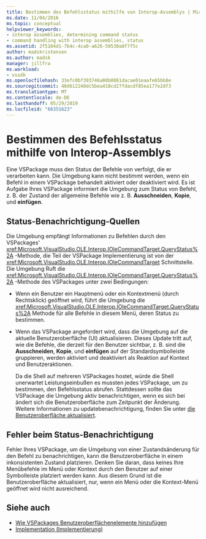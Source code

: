 ```yaml
---
title: Bestimmen des Befehlsstatus mithilfe von Interop-Assemblys | Microsoft-Dokumentation
ms.date: 11/04/2016
ms.topic: conceptual
helpviewer_keywords:
- interop assemblies, determining command status
- command handling with interop assemblies, status
ms.assetid: 2f5104d1-7b4c-4ca0-a626-50530a8f7f5c
author: madskristensen
ms.author: madsk
manager: jillfra
ms.workload:
- vssdk
ms.openlocfilehash: 33efc0bf393746a80b0881dacae01eaafe65bb8e
ms.sourcegitcommit: 40d612240dc5bea418cd27fdacdf85ea177e2df3
ms.translationtype: MT
ms.contentlocale: de-DE
ms.lasthandoff: 05/29/2019
ms.locfileid: "66351623"
---
```

# <a name="determine-command-status-by-using-interop-assemblies"></a>Bestimmen des Befehlsstatus mithilfe von Interop-Assemblys
Eine VSPackage muss den Status der Befehle von verfolgt, die er verarbeiten kann. Die Umgebung kann nicht bestimmt werden, wenn ein Befehl in einem VSPackage behandelt aktiviert oder deaktiviert wird. Es ist Aufgabe Ihres VSPackage informiert die Umgebung zum Status von Befehl, z. B. der Zustand der allgemeine Befehle wie z. B. **Ausschneiden**, **Kopie**, und **einfügen**.

## <a name="status-notification-sources"></a>Status-Benachrichtigung-Quellen
 Die Umgebung empfängt Informationen zu Befehlen durch den VSPackages' <xref:Microsoft.VisualStudio.OLE.Interop.IOleCommandTarget.QueryStatus%2A> -Methode, die Teil der VSPackage Implementierung ist von der <xref:Microsoft.VisualStudio.OLE.Interop.IOleCommandTarget> Schnittstelle. Die Umgebung Ruft die <xref:Microsoft.VisualStudio.OLE.Interop.IOleCommandTarget.QueryStatus%2A> -Methode des VSPackages unter zwei Bedingungen:

- Wenn ein Benutzer ein Hauptmenü oder ein Kontextmenü (durch Rechtsklick) geöffnet wird, führt die Umgebung die <xref:Microsoft.VisualStudio.OLE.Interop.IOleCommandTarget.QueryStatus%2A> Methode für alle Befehle in diesem Menü, deren Status zu bestimmen.

- Wenn das VSPackage angefordert wird, dass die Umgebung auf die aktuelle Benutzeroberfläche (UI) aktualisieren. Dieses Update tritt auf, wie die Befehle, die derzeit für den Benutzer sichtbar, z. B. sind die **Ausschneiden**, **Kopie**, und **einfügen** auf der Standardsymbolleiste gruppieren, werden aktiviert und deaktiviert als Reaktion auf Kontext und Benutzeraktionen.

  Da die Shell auf mehreren VSPackages hostet, würde die Shell unerwartet Leistungseinbußen es mussten jedes VSPackage, um zu bestimmen, den Befehlsstatus abrufen. Stattdessen sollte das VSPackage die Umgebung aktiv benachrichtigen, wenn es sich bei ändert sich die Benutzeroberfläche zum Zeitpunkt der Änderung. Weitere Informationen zu updatebenachrichtigung, finden Sie unter [die Benutzeroberfläche aktualisiert](../../extensibility/updating-the-user-interface.md).

## <a name="status-notification-failure"></a>Fehler beim Status-Benachrichtigung
 Fehler Ihres VSPackage, um die Umgebung von einer Zustandsänderung für den Befehl zu benachrichtigen, kann die Benutzeroberfläche in einem inkonsistenten Zustand platzieren. Denken Sie daran, dass keines Ihre Menübefehle im Menü oder Kontext durch den Benutzer auf einer Symbolleiste platziert werden kann. Aus diesem Grund ist die Benutzeroberfläche aktualisiert, nur, wenn ein Menü oder die Kontext-Menü geöffnet wird nicht ausreichend.

## <a name="see-also"></a>Siehe auch
- [Wie VSPackages Benutzeroberflächenelemente hinzufügen](../../extensibility/internals/how-vspackages-add-user-interface-elements.md)
- [Implementation (Implementierung)](../../extensibility/internals/command-implementation.md)